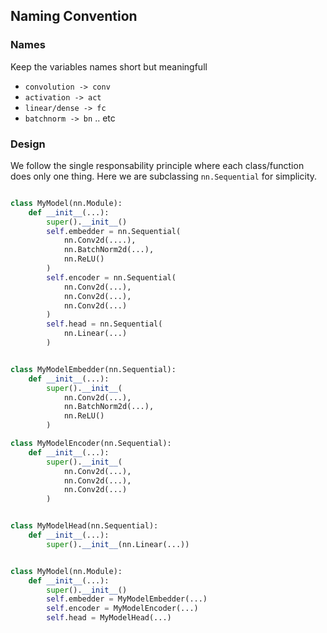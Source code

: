 ## Naming Convention
### Names
Keep the variables names short but meaningfull 
  - `convolution -> conv`
  - `activation -> act`
  - `linear/dense -> fc`
  - `batchnorm -> bn` .. etc

### Design
We follow the single responsability principle where each class/function does only one thing. Here we are subclassing `nn.Sequential` for simplicity.

```python

class MyModel(nn.Module):
    def __init__(...):
        super().__init__()
        self.embedder = nn.Sequential(
            nn.Conv2d(....),
            nn.BatchNorm2d(...),
            nn.ReLU()
        )
        self.encoder = nn.Sequential(
            nn.Conv2d(...),
            nn.Conv2d(...),
            nn.Conv2d(...)
        )
        self.head = nn.Sequential(
            nn.Linear(...)
        )
```

```python

class MyModelEmbedder(nn.Sequential):
    def __init__(...):
        super().__init__(
            nn.Conv2d(...),
            nn.BatchNorm2d(...),
            nn.ReLU()
        )

class MyModelEncoder(nn.Sequential):
    def __init__(...):
        super().__init__(
            nn.Conv2d(...),
            nn.Conv2d(...),
            nn.Conv2d(...)
        )


class MyModelHead(nn.Sequential):
    def __init__(...):
        super().__init__(nn.Linear(...))


class MyModel(nn.Module):
    def __init__(...):
        super().__init__()
        self.embedder = MyModelEmbedder(...)
        self.encoder = MyModelEncoder(...)
        self.head = MyModelHead(...)
```


